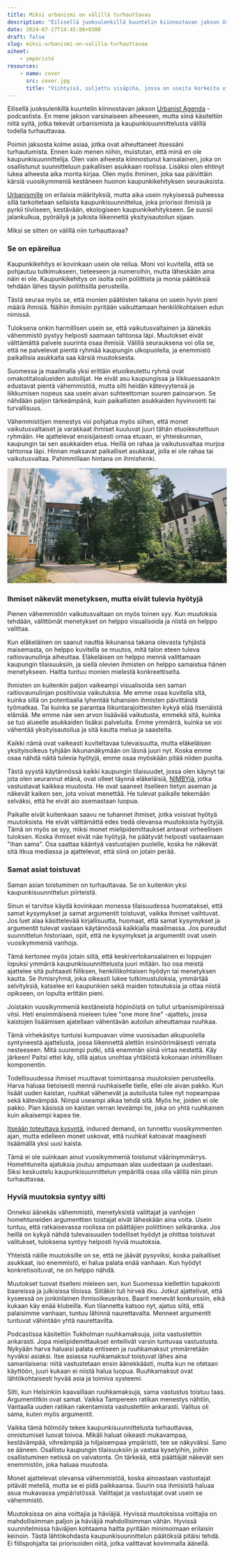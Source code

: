 ```yaml
---
title: Miksi urbanismi on välillä turhauttavaa
description: "Eilisellä juoksulenkillä kuuntelin kiinnostavan jakson Urbanist Agenda -podcastista. En mene jakson varsinaiseen aiheeseen, mutta siinä käsiteltiin niitä syitä, jotka tekevät urbanismista ja kaupunkisuunnittelusta välillä todella turhauttavaa."
date: 2024-07-27T14:45:00+0300
draft: false
slug: miksi-urbanismi-on-valilla-turhauttavaa
aiheet:
    - ympäristö
resources:
    - name: cover
      src: cover.jpg
      title: "Viihtyisä, suljettu sisäpiha, jossa on useita korkeita viherpuita. Puiden alla on nurmialueita ja puiden välistä pilkistää myös lasten leikkipaikka."
---
```

Eilisellä juoksulenkillä kuuntelin kiinnostavan jakson [Urbanist Agenda](https://open.spotify.com/episode/25CtieOU2JzdDmvhTitZhx?si=4b0e4f6e0b3b4040) -podcastista. En mene jakson varsinaiseen aiheeseen, mutta siinä käsiteltiin niitä syitä, jotka tekevät urbanismista ja kaupunkisuunnittelusta välillä todella turhauttavaa.

<!--more-->

Poimin jaksosta kolme asiaa, jotka ovat aiheuttaneet itsessäni turhautumista. Ennen kuin menen niihin, muistutan, että minä en ole kaupunkisuunnittelija. Olen vain aiheesta kiinnostunut kansalainen, joka on osallistunut suunnitteluun paikallisen asukkaan roolissa. Lisäksi olen ehtinyt lukea aiheesta aika monta kirjaa. Olen myös ihminen, joka saa päivittäin kärsiä vuosikymmeniä kestäneen huonon kaupunkikehityksen seurauksista.

[Urbanismille](https://fi.wikipedia.org/wiki/Uusi_urbanismi) on erilaisia määrityksiä, mutta aika usein nykyisessä puheessa sillä tarkoitetaan sellaista kaupunkisuunnittelua, joka priorisoi ihmisiä ja pyrkii tiiviiseen, kestävään, ekologiseen kaupunkikehitykseen. Se suosii jalankulkua, pyöräilyä ja julkista liikennettä yksityisautoilun sijaan.

Miksi se sitten on välillä niin turhauttavaa?

### Se on epäreilua

Kaupunkikehitys ei kovinkaan usein ole reilua. Moni voi kuvitella, että se pohjautuu tutkimukseen, tieteeseen ja numeroihin, mutta läheskään aina näin ei ole. Kaupunkikehitys on isolta osin poliittista ja monia päätöksiä tehdään lähes täysin poliittisilla perusteilla. 

Tästä seuraa myös se, että monien päätösten takana on usein hyvin pieni määrä ihmisiä. Näihin ihmisiin pyritään vaikuttamaan henkilökohtaisen edun nimissä.

Tuloksena onkin harmillisen usein se, että vaikutusvaltainen ja äänekäs vähemmistö pystyy helposti saamaan tahtonsa läpi. Muutokset eivät välttämättä palvele suurinta osaa ihmisiä. Välillä seurauksena voi olla se, että ne palvelevat pientä ryhmää kaupungin ulkopuolella, ja enemmistö paikallisia asukkaita saa kärsiä muutoksesta.

Suomessa ja maailmalla yksi erittäin etuoikeutettu ryhmä ovat omakotitaloalueiden autoilijat. He eivät asu kaupungissa ja liikkuessaankin edustavat pientä vähemmistöä, mutta silti heidän kätevyytensä ja liikkumisen nopeus saa usein aivan suhteettoman suuren painoarvon. Se nähdään paljon tärkeämpänä, kuin paikallisten asukkaiden hyvinvointi tai turvallisuus.

Vähemmistöjen menestys voi pohjatua myös siihen, että monet vaikutusvaltaiset ja varakkaat ihmiset kuuluvat juuri tähän etuoikeutettuun ryhmään. He ajattelevat ensisijaisesti omaa etuaan, ei yhteiskunnan, kaupungin tai sen asukkaiden etua. Heillä on rahaa ja vaikutusvaltaa murjoa tahtonsa läpi. Hinnan maksavat paikalliset asukkaat, jolla ei ole rahaa tai vaikutusvaltaa. Pahimmillaan hintana on ihmishenki.

![Viihtyisä, suljettu sisäpiha, jossa on useita korkeita viherpuita. Puiden alla on nurmialueita ja puiden välistä pilkistää myös lasten leikkipaikka.](cover.jpg "Sisäpihat voivat olla kauniita, vehreitä ja viihtyisiä. Ikävä kyllä ne päätyvät usein olemaan harmaita parkkipaikkoja.")

### Ihmiset näkevät menetyksen, mutta eivät tulevia hyötyjä

Pienen vähemmistön vaikutusvaltaan on myös toinen syy. Kun muutoksia tehdään, välittömät menetykset on helppo visualisoida ja niistä on helppo valittaa.

Kun eläkeläinen on saanut nauttia ikkunansa takana olevasta tyhjästä maisemasta, on helppo kuvitella se muutos, mitä talon eteen tuleva raitiovaunulinja aiheuttaa. Eläkeläisen on helppo mennä valittamaan kaupungin tilaisuuksiin, ja siellä olevien ihmisten on helppo samaistua hänen menetykseen. Haitta tuntuu monien mielestä konkreettiselta.

Ihmisten on kuitenkin paljon vaikeampi visualisoida sen saman raitiovaunulinjan positiivisia vaikutuksia. Me emme osaa kuvitella sitä, kuinka sillä on potentiaalia lyhentää tuhansien ihmisten päivittäistä työmatkaa. Tai kuinka se parantaa liikuntarajoitteisten kykyä elää itsenäistä elämää. Me emme näe sen arvon lisäävää vaikutusta, emmekä sitä, kuinka se tuo alueelle asukkaiden lisäksi palveluita. Emme ymmärrä, kuinka se voi vähentää yksityisautoilua ja sitä kautta melua ja saasteita.

Kaikki nämä ovat vaikeasti kuviteltavaa tulevaisuutta, mutta eläkeläisen yksityisoikeus tyhjään ikkunanäkymään on läsnä juuri nyt. Koska emme osaa nähdä näitä tulevia hyötyjä, emme osaa myöskään pitää niiden puolta.

Tästä syystä käytännössä kaikki kaupungin tilaisuudet, jossa olen käynyt tai jota olen seurannut etänä, ovat olleet täynnä eläkeläisiä, [NIMBYjä](https://fi.wikipedia.org/wiki/Nimby), jotka vastustavat kaikkea muutosta. He ovat saaneet itselleen tietyn aseman ja näkevät kaiken sen, jota voivat menettää. He tulevat paikalle tekemään selväksi, että he eivät aio asemastaan luopua.

Paikalle eivät kuitenkaan saavu ne tuhannet ihmiset, jotka voisivat hyötyä muutoksista. He eivät välttämättä edes tiedä olevansa muutoksista hyötyjiä. Tämä on myös se syy, miksi monet mielipidemittaukset antavat virheellisen tuloksen. Koska ihmiset eivät näe hyötyjä, he päätyvät helposti vastaamaan "ihan sama". Osa saattaa kääntyä vastustajien puolelle, koska he näkevät sitä itkua mediassa ja ajattelevat, että siinä on jotain perää.

### Samat asiat toistuvat

Saman asian toistuminen on turhauttavaa. Se on kuitenkin yksi kaupunkisuunnittelun piirteistä.

Sinun ei tarvitse käydä kovinkaan monessa tilaisuudessa huomataksei, että samat kysymykset ja samat argumentit toistuvat, vaikka ihmiset vaihtuvat. Jos luet alaa käsittelevää kirjallisuutta, huomaat, että samat kysymykset ja argumentit tulevat vastaan käytännössä kaikkialla maailmassa. Jos pureudut suunnittelun historiaan, opit, että ne kysymykset ja argumentit ovat usein vuosikymmeniä vanhoja.

Tämä kertonee myös jotain siitä, että keskivertokansalainen ei loppujen lopuksi ymmärrä kaupunkisuunnittelusta juuri mitään. Iso osa meistä ajattelee sitä puhtaasti fiiliksen, henkilökohtaisen hyödyn tai menetyksen kautta. Se ihmisryhmä, joka oikeasti lukee tutkimustuloksia, ymmärtää selvityksiä, katselee eri kaupunkien sekä maiden toteutuksia ja ottaa niistä opikseen, on lopulta erittäin pieni.

Joistakin vuosikymmeniä kestäneistä höpinöistä on tullut urbanismipiireissä vitsi. Heti ensimmäisenä mieleen tulee "one more line" -ajattelu, jossa kaistojen lisäämisen ajatellaan vähentävän autoilun aiheuttamaa ruuhkaa.

Tämä virhekäsitys tuntuisi kumpuavan viime vuosisadan alkupuolella syntyneestä ajattelusta, jossa liikennettä alettiin insinöörimäisesti verrata nesteeseen. Mitä suurempi putki, sitä enemmän siinä virtaa nestettä. Käy järkeen! Paitsi ettei käy, sillä ajatus unohtaa yhtälöstä kokonaan inhimillisen komponentin.

Todellisuudessa ihmiset muuttavat toimintaansa muutoksien perusteella. Harva haluaa tietoisesti mennä ruuhkaiselle tielle, ellei ole aivan pakko. Kun lisäät uuden kaistan, ruuhkat vähenevät ja autoilusta tulee nyt nopeampaa sekä kätevämpää. Niinpä useampi alkaa tehdä sitä. Myös he, joiden ei ole pakko. Pian käsissä on kaistan verran leveämpi tie, joka on yhtä ruuhkainen kuin aikaisempi kapea tie.

[Itseään toteuttava kysyntä](https://fi.wikipedia.org/wiki/Itse%C3%A4%C3%A4n_toteuttava_kysynt%C3%A4), induced demand, on tunnettu vuosikymmenten ajan, mutta edelleen monet uskovat, että ruuhkat katoavat maagisesti lisäämällä yksi uusi kaista.

Tämä ei ole suinkaan ainut vuosikymmeniä toistunut väärinymmärrys. Homehtuneita ajatuksia joutuu ampumaan alas uudestaan ja uudestaan. Siksi keskustelu kaupunkisuunnittelun ympärillä osaa olla välillä niin pirun turhauttavaa.

### Hyviä muutoksia syntyy silti

Onneksi äänekäs vähemmistö, menetyksistä valittajat ja vanhojen homehtuneiden argumenttien toistajat eivät läheskään aina voita. Usein tuntuu, että ratkaisevassa roolissa on päättäjien poliittinen selkäranka. Jos heillä on kykyä nähdä tulevaisuuden todelliset hyödyt ja ohittaa toistuvat valitukset, tuloksena syntyy helposti hyviä muutoksia.

Yhteistä näille muutoksille on se, että ne jäävät pysyviksi, koska paikalliset asukkaat, iso enemmistö, ei halua palata enää vanhaan. Kun hyödyt konkretisoituvat, ne on helppo nähdä.

Muutokset tuovat itselleni mieleen sen, kun Suomessa kiellettiin tupakointi baareissa ja julkisissa tiloissa. Siitäkin tuli hirveä itku. Jotkut ajattelivat, että kyseessä on jonkinlainen ihmisoikeusrikos. Baarit menevät konkurssiin, eikä kukaan käy enää klubeilla. Kun tilannetta katsoo nyt, ajatus siitä, että palaisimme vanhaan, tuntuu lähinnä naurettavalta. Menneet argumentit tuntuvat vähintään yhtä naurettavilta.

Podcastissa käsiteltiin Tukholman ruuhkamaksuja, joita vastustettiin ankarasti. Jopa mielipidemittaukset enteilivät varsin tuntuvaa vastustusta. Nykyään harva haluaisi palata entiseen ja ruuhkamaksut ymmärretään hyväksi asiaksi. Itse asiassa ruuhkamaksut toistuvat lähes aina samanlaisena: niitä vastustetaan ensin äänekkäästi, mutta kun ne otetaan käyttöön, juuri kukaan ei niistä halua luopua. Ruuhkamaksut ovat lähtökohtaisesti hyvää asia ja toimiva systeemi.

Silti, kun Helsinkiin kaavaillaan ruuhkamaksuja, sama vastustus toistuu taas. Argumentitkin ovat samat. Vaikka Tampereen ratikan menestys nähtiin, Vantaalla uuden ratikan rakentamista vastustettiin ankarasti. Valitus oli sama, kuten myös argumentit.

Vaikka tämä hölmöily tekee kaupunkisuunnittelusta turhauttavaa, onnistumiset luovat toivoa. Mikäli haluat oikeasti mukavampaa, kestävämpää, vihreämpää ja hiljaisempaa ympäristö, tee se näkyväksi. Sano se ääneen. Osallistu kaupungin tilaisuuksiin ja vastaa kyselyihin, joihin osallistuminen netissä on vaivatonta. On tärkeää, että päättäjät näkevät sen enemmistön, joka haluaa muutosta.

Monet ajattelevat olevansa vähemmistöä, koska ainoastaan vastustajat pitävät meteliä, mutta se ei pidä paikkaansa. Suurin osa ihmisistä haluaa asua mukavassa ympäristössä. Valittajat ja vastustajat ovat usein se vähemmistö.

Muutoksissa on aina voittajia ja häviäjiä. Hyvissä muutoksissa voittajia on mahdollisimman paljon ja häviäjiä mahdollisimman vähän. Hyvissä suunnitelmissa häviäjien kohtaama haitta pyritään minimoimaan erilaisin keinoin. Tästä lähtökohdasta kaupunkisuunnittelun päätöksiä pitäisi tehdä. Ei fiilispohjalta tai priorisoiden niitä, jotka valittavat kovimmalla äänellä.
